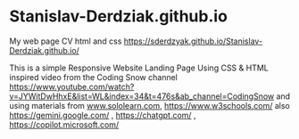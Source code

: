 # Stanislav-Derdziak.github.io
My web page CV html and css
https://sderdzyak.github.io/Stanislav-Derdziak.github.io/

This is a simple Responsive Website Landing Page Using CSS & HTML
inspired video from the Coding Snow channel
https://www.youtube.com/watch?v=JYWitDwHhxE&list=WL&index=34&t=476s&ab_channel=CodingSnow
and using materials from www.sololearn.com, https://www.w3schools.com/
also https://gemini.google.com/ , https://chatgpt.com/ , https://copilot.microsoft.com/

